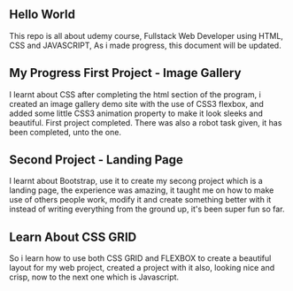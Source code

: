 ## Hello World

<p>This repo is all about udemy course, Fullstack Web Developer using HTML, CSS and JAVASCRIPT, As i made progress, this document will be updated.</p>

## My Progress First Project - Image Gallery

<p>
    I learnt about CSS after completing the html section of the program, i created an image gallery demo site with the use of CSS3 flexbox, and added some little CSS3 animation property to make it look sleeks and beautiful. First project completed.
    There was also a robot task given, it has been completed, unto the one.
</p>

## Second Project - Landing Page

<p> 
    I learnt about Bootstrap, use it to create my secong project which is a landing page, the experience was amazing, it taught me on how to make use of others people work, modify it and create something better with it instead of writing everything from the ground up, it's been super fun so far.
</p>

## Learn About CSS GRID

<p>So i learn how to use both CSS GRID and FLEXBOX to create a beautiful layout for my web project, created a project with it also, looking nice and crisp, now to the next one which is Javascript.
</p>
